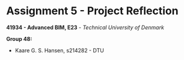 # Assignment 5 - Project Reflection

__41934 - Advanced BIM, E23__ - _Technical University of Denmark_

**Group 48:**
- Kaare G. S. Hansen, s214282 - DTU

